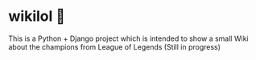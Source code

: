 # wikilol 👾

This is a Python + Django project which is intended to show a small Wiki about the champions from League of Legends (Still in progress)
